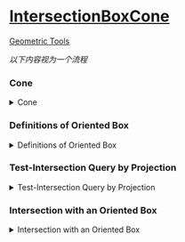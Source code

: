 ﻿[IntersectionBoxCone]
==
[Geometric Tools][geometrictools]  

_以下内容视为一个流程_  

### Cone  

<details>
<summary>Cone</summary>

>An infinite, single-sided, solid cone has a vertex __V__,  
an axis ray whose origin is __V__ and unit-length direction is __D__  
and an acute cone angle θ ∈ (0, π/2)  

Cone 有一个顶点 __V__, 单位方向 __D__, 半角 __θ__  

>A point __X__ is inside the cone when __X__ = __V__  
or when the angle between __D__ and __X__ - __V__ is in [0, θ]  
Algebraically, the containment is defined by  
__F__(__X__) = __D__ · ( __X__ - __V__ ) / | __X__ - __V__ | - cos(θ) ≥ 0  
 
等于时表示在圆锥面上  
在关心的[0, π/2]范围内, 越在 cone 里面 cos 值越大  
( __X__ - __V__ ) / | __X__ - __V__ | 表示把点投影到单位球面上  
_投影指这种计算方式, 不是透视投影这种_  

![Cone](Image/Cone.png)  

> The single-sided cone is _finite_ when you specify a maximum height h<sub>max</sub> > 0 measured along the cone axis,  
in which case __D__ · ( __X__ - __V__ ) ≤ h<sub>max</sub>.  

> A _cone frustum_ occurs when you specify a minimum height h<sub>min</sub> and a maximum height h<sub>max</sub>  
with 0 ≤ h<sub>min</sub> ≤ h<sub>max</sub>  

</details>




### Definitions of Oriented Box  

<details>
<summary>Definitions of Oriented Box</summary>

> An oriented box has a center __C__,  
uint-length axis directions __U__<sub>i</sub> that form a right-handed orthonormal set  
and extents e<sub>i</sub> > 0 that measure half the edge length in each dimension  
0 ≤ i ≤ 2  

oriented box 有一个中心 __C__, 三个正交轴U<sub>i</sub>, 和在三个轴上的扩展距离  
_对应 Unity 的 center, rotation, halfExtents_  

> A point P in the box may be written as  
__P__ = __C__ + Σ x<sub>i</sub> __U__<sub>i</sub>  
where x<sub>i</sub> = __U__<sub>i</sub> · ( __P__ - __C__ ) and |x<sub>i</sub>| ≤ e<sub>i</sub>  
0 ≤ i ≤ 2

![Oriented Box.png](Image/Oriented Box.png)   
</details>




### Test-Intersection Query by Projection  

<details>
<summary>Test-Intersection Query by Projection</summary>

> A set S is said to be _convex_ if for any pair of points in S,  
the segment connecting them is in S.  
that is, if __X<sub>0</sub>__ ∈ __S__ and __X<sub>1</sub>__ ∈ __S__
then t __X<sub>0</sub>__ + (1 - t) __X<sub>1</sub>__ ∈ __S__ for all t ∈ [0, 1]  

convex 里的任何两个点的连线上的所有点也在 convex 内  

> We want to formulate test-intersection queries  
that determine whether a single-sided cone and a convex object overlap.  
>
> If S is a convex set of points that represent the object,  
project those points onto the unit sphere whose center is V.  
the solid cone itself projects onto a spherical disk whose spherical radius is θ.  
>
>The cone and convex object intersect when two projections overlap.  
 
_?? 按前面的计算方式来看, 投影只是在球面上. 中心相同的情况下, 球面投影相交, 他们也一定相交吗_  

> To determine there is overlap, we need only find one point in the overlap set.  
Equivalently as spherical distance problem,  
we need only find one point in the projection of the convex object  
that is within a distance θ of the spherical point corresponding to the cone axis direction.  

为了确定是否相交, 只需要在 convex object 的投影中找到一个点, 它离 cone 的轴的投影点在 距离 θ 之内.  
_在单位球中, 球面距离和角度是一回事_  

> This is a fancy way of stating   
that we need to find __X__ ∈ S whose projection ( __X__ - __V__ ) / | __X__ - __V__ |  
forms an angle with __D__ by an angle no larger than θ.  
>
> however, the formulation as a projection allows us to  
derive an algorithm to locate the point __A__ whose projection is closest to __D__.   
This amounts to computing __A__ that maximizes the dot product of the projection with __D__.

这个问题等同于, 计算出点 S 中的 __A__, 它的投影中与 D 的 product 最大  

![the projection of cone and convex objet.png](Image/the projection of cone and convex objet.png)  

> An important observation for an infinite cone is the following.  
If the cone axis intersects the convex object,  
then the object and cone intersect.  

无限 cone 的 axis 和 convex 相交那么他们相交  

> If the cone axis does not intersect the convex object,  
the point __P__ of the object that minimizes the angle between __P__ - __V__ and the cone axis is on the boundary of the object.  

如果 cone axis 和 convex 不相交, 那么 S 中 `使 P - V 与 axis 角最小的点 P` 一定在 convex 的边界上  

> if the object is a convex polyhedron,  
 __P__ is either a vertex or an edge-interior point or a face-interior point.  

_强调 convex_  

> If it is a face-interior point,  
then there are infinitely many pints that attain the minimum angle.  
the cone axis must be parallel to the face.

> we can restrict our search for a point attaining minimum angle to  
edges of the convex polyhedron.  
This avoids having to compute explicitly the spherical polygon of projection,  
instead searching relevant edges of the convex polyhedron.  

_?? 不明白这个简化是什么意思_  

![A 2-dimensional illustration of the points that maximize F(X)](Image/A 2-dimensional illustration of the points that maximize F(X).png)  

</details>




### Intersection with an Oriented Box  

<details>
<summary>Intersection with an Oriented Box</summary>

> The oriented box is a convex polyhedron.  
When testing for intersection with an infinite cone,  
we can process the box as a whole.

> However, when the cone is truncated by one or both of the __D__ · ( __X__ - __V__ ) = h<sub>min</sub> and __D__ · ( __X__ - __V__ ) = h<min>max</min>,  
the box must be clipped against the relevant planes before  
searching for a point that minimizes the angle with the cone axis.
 
如果 cone 是 finite cone 或者 cone frustum, box 必须先被相应的平面 clip 才行  

> The clipped box is a convex polyhedron  
and can be viewed as the intersection of the box with an _infinite slab_ bounded by the two planes.  

裁剪之后的 convex polyhedron 可以看作是 box 和 infinite slab 的相交部分  
_infinite slab 指平面 h<sub>min</sub> 和 h<sub>max</sub> 之间的区域_  


#### Quick Rejectance Test: Box Outside the Slab

<details>
<summary>Quick Rejectance Test: Box Outside the Slab</summary>

总体思路是比较盒子在 axis 上的投影, 如果这个投影在 cone 的 h 范围之内才有相交的可能  

> The infinite cone projects onto the axis in a set of points __Q__ = __V__ + h __D__,   
where h ∈ [h<sub>min</sub>, h<sub>max</sub>] ⊂ [0, +∞).  
The projection of point __P__ is __D__ · ( __P__ - __V__ ).  

_这里应该是 finite cone_  

> The box projection onto the cone axis also results in an interval of h-values, say [b<sub>min</sub>, b<sub>max</sub>] ⊂ R.  
If the two projection intervals do not overlap in an interval of positive length,  
then the box and cone do not intersect in a region of positive volume.  

把 box 也投影到 axis 上, 如果不重合他们一定不相交  

> The projection of a box point __P__ onto the cone axis has projection scalar:    
h = __D__ · ( __C__ - __V__ ) + Σx<sub>i</sub> __D__ · __U__<sub>i</sub>  
0 ≤ i ≤ 2  

_这是先投影点再计算h_  
_效果跟先计算点后投影 h = __D__ · ( __C__ + Σx<sub>i</sub> __U__<sub>i</sub> - __V__) 相同_  

> The extreme values occur when x<sub>i</sub> = σ<sub>i</sub>e<sub>i</sub> where |σ<sub>i</sub>| = 1.  
The maximum value of h occurs by choosing σ<sub>i</sub> = Sign( __D__ · __U__<sub>i</sub> ).  
The minimum value of h occurs by choosing σ<sub>i</sub> = -Sign( __D__ · __U__<sub>i</sub> ).  

_不管 __D__ 是什么, 极限值一定在盒子的顶点之中_  
_和__D__方向相同得到h<sub>max</sub>, 相反得到h<sub>min</sub>_

> b<sub>min</sub> = __D__ · ( __C__ - __V__ ) - Σe<sub>i</sub>| __D__ · __U__<sub>i</sub> |  
b<sub>max</sub> = __D__ · ( __C__ - __V__ ) + Σe<sub>i</sub>| __D__ · __U__<sub>i</sub> |  
>
> The box and cone do not intersect in a region of positive volume when b<sub>min</sub> > h<sub>max</sub> or b<sub>max</sub> < h<sub>min</sub>  

```c#

  public static void ComputeBoxHeightInterval(MathBox box, MathCone cone, out float boxMinHeight, out float  boxMaxHeight)
  {
      var DdCmV = Vector3.Dot(cone.direction, box.center - cone.position);
      
      var radius = box.e0 * Mathf.Abs(Vector3.Dot(cone.direction, box.U0)) +
                   box.e1 * Mathf.Abs(Vector3.Dot(cone.direction, box.U1)) +
                   box.e2 * Mathf.Abs(Vector3.Dot(cone.direction, box.U2));
      
      boxMinHeight = DdCmV - radius;
      boxMaxHeight = DdCmV + radius;
  }

```
_?? 为什么不也对另外两个轴投影_  

</details>


#### Quick Acceptance Test: Cone Axis Intersects the Box  

<details>
<summary>Quick Acceptance Test: Cone Axis Intersects the Box</summary>

> we can test whether the relevant linear component of the cone intersects the box.  
if it does, the test-intersection query is complete.  
the linear component of the cone axis for an infinite cone or infinite frustum is the ray  
__V__ + h __D__ for h ∈ [h<sub>min</sub>, +∞).  
for a finite cone frustum,  the linear component is the segment  
__V__ + h __D__ for h ∈ [h<sub>min</sub>, h<sub>max</sub>].  
Therefore, we need to execute a test-intersection query for [ray-box or segment-box][IntersectionLineBox].

_如果有必要, Unity 中会有对应的射线检测, 暂时跳过_  

</details>


#### Box Fully Inside the Slab  

<details>
<summary>Box Fully Inside the Slab</summary>

> we next test whether the box is fully contained in the slab defined by the planes  
__D__ · ( __X__ - __V__ ) = h<sub>min</sub> and __D__ · ( __X__ - __V__ ) = h<sub>max</sub>.  
In this case the box does not have to be clipped against the planes and its edges can be processed fully.  
The box is inside the slab when h<sub>min</sub> ≤ b<sub>min</sub> and b<sub>max</sub> ≤ h<sub>max</sub>  

</details>


#### Box Straddles at Least One Slab Plane  

<details>
<summary>Box Straddles at Least One Slab Plane</summary>

> At this point this box is intersected by one of the slab,  
and the intersection must be a convex polyhedron with positive volume.  
We know the relevant linear component of the cone axis does not intersect the polyhedron,  
so a polyhedron point that achieves the maximum dot product must occur on a polyhedron face.  
As noted previously, such a point can be found on a polyhedron edge.  

h-distance 最大的点一定在这个被裁剪的多面体的面(边)上  

_? 特别说明 relevant linear component 是为了强调 h<sub>min</sub> h<sub>max</sub> 吗_  
_?? 为什么强调轴线和 box 不相交, 不是应该一定在面上吗, 为了排除端点在 polyhedron 内部的情况吗_  
_?? face 跟 edge 还是差很多的, 咋就一样了_  
_?? 一定在 edge 上, 为什么后面还要处理face_  

> A straightforward approach to finding the maximizer is to clip the box against the slab planes.  
This requires some data structures and graph algorithms to compute the convex polyhedron of intersection.  
However, we only need to know the edges and sub-edges of the box that lie inside the slab.  

要找到这些候选的 边或者被裁切之后的边  

> We can use an algorithm similar to Marching Cubes that finds plane-edge intersections,  
but we process only box faces one at a time.  
The scalar values at the vertices of the box are signed h-distances to a plane.  
The underlying continuous function is linear, as compared to general Marching Cubes where the function is bi-linear on a box face.  

为 box 的顶点相对 slab plane 计算 h-distance 值  

_Marching Cubes 是一种面绘制算法_  
_?? 为什么是 plane-edge intersections, Marching Cubes 的思路吗_  

> Moreover, we allow for zero-valued h-distance at the vertices, so there are 3 possible values for each of 4 vertices of the face,    
so it turns out that the table has 81 entries.  
We can use the table to locate the plane-edge intersections and partition the corresponding edges into sub-edges that must be searched for the maximizer.  

box 的顶点对 slab plane 的 h-distance 值有三种情况  
有一张表来帮助 locate plane-edge intersections 的情况, 然后形成和 edge 相关的 sub-edges.
通过这些 edge 和 sub-edge 来找到 maximizer  

_?? 81是怎么来的, turns out 是说就是这么来的吗_

> Consider the process corresponding to the h<sub>max</sub> plane.  
A box vertex __K__ has h = __D__ · ( __K__ - __V__ ) and signed h-distance d = h - h<sub>max</sub>.  
A positive d indicates __K__ is strictly outside the slab,  
a zero d indicates __K__ is on the plane  
and a negative d indicates __K__ is strictly inside the slab.  

以 h<sub>max</sub> slab plane 为例, d 值大于 0 表示点一定在 slab 之外, 等于 0 表示在面上, 小于 0 表示在 slab 之内  

_之内的情况暂时不考虑 h<sub>min</sub> plane_  

![The 81 possible sign configurations for a box face.png](Image/The 81 possible sign configurations for a box face.png)

_?? 为什么要考虑 box face 的情况_  

i = c + 9r  
每个 entry 有四个符号, s<sub>0</sub>s<sub>1</sub>s<sub>2</sub>s<sub>3</sub>, 对应面的四个顶点 v<sub>0</sub>v<sub>1</sub>v<sub>2</sub>v<sub>3</sub>  
v<sub>0</sub>在左下角, 逆时针排序  
d 值为 0 的顶点或者 edge 上的点标记成黑点, 连接黑点的 segment 上的点 d 值也都是 0  
亮灰色的区域 d 值为正, 在 slab plane 之外, 不属于 polyhedron  
暗灰色的区域 d 值为负, 在 slab plane 之内, 是 polyhedron 的一部分  

暗紫亮紫同灰色, 这些情况不应该存在. 
比如 r1 c2, 三个点和面重合, 说明两个面重合, 所有点都应该在面上, 这种情况是浮点计算误差造成的.  
会酌情尽力还原真实情况, 上面这种情况, 如果面的四个 d 值都比较接近 0, 会认为他们实际是重合的.  

> We can process the h<sub>min</sub> similarly,  
except that in order to tag the box points inside the slab as having negative h-distance regardless of the plane we processing,   
we choose the signed h-distance to be d = h<sub>min</sub> - h.  

h<sub>min</sub> 的情况一样, 只不过为了维持标准: 负的 d 值在 slab 内, 会把 d 值的计算反一下.  

> The two planes can be processed independently.   
The list of candidate sub-edges that might contain the maximizer of the dot product is initially empty.  

>We could partition box edges a plane at a time,  
but when both planes intersect the same edge,  
we have a maximum of 3 sub-edges for which at most 1 sub-edge becomes a candidate.  

slab 两个面都和 edge 相交的时候, 会产生三条 sub-edge, 但只能有一个会加入候选列表  

_? a plane at a time, a plane 应该是指 slab 的_  

> A simple vertex-edge graph data structure could be chosen to represent the clipped box edges,  
but the complexity of managing the graph can be avoided by storing a fixed-size array of points:  
the 8 vertices of box,  
the (potential) 12 edge-interior points obtained by intersection with the h<sub>min</sub> plane  
and the (potential) 12 edge-interior points obtained by intersection with the h<sub>max</sub> plane.  

用一个 Vector3[] 来表示相交情况  
其中 8 个表示 box 的顶点, 12 表示 h<sub>min</sub> 产生的边的端点, 12 个表示 h<sub>max</sub> 产生的边的端点  

_box 有12条边, 每条边要么整个作为候选边, 要么被切成的子边作为候选边, 最终还是12个_  
_两个 slab 面不是真的分开处理了, 对一个点, 会同时根据相对这两个面的 h 值决定 sub-edge 是什么_  

> For a single edge, we determine whether or not it is intersected by 1 plane, 2 plane or neither plane,  
sorting any points of intersection in the pre-allocated array.   
Simple constant arrays can be stored  
to associate edge-interior point indices with the appropriate edges  
and to associate edges with the appropriate faces.  

```c#
/// 计算 Box 的边 和 Cone 的 hmin hmax 面的交点  (边的范围内)
public static void ComputeCandidatesOnBoxEdgesNonAlloc(
    MathCone cone,
    MathBox box,
    // 外部传入的容器, 大小32. 前8个是Box的顶点 -  cone 的顶点, 之后12个是 min plane 和 12条边的交点, 最后12个是 max plane 和 12条边的交点  
    Vector3[] vertices, 
    // 外部传入的容器, 大小8. 对应下顶点的 signed-distance. 为负时表示对应的点在 slab 之内  
    float[] minPH,
    // 外部传入的容器, 大小8. 对应上顶点的 signed-distance. 为负时表示对应的点在 slab 之内  
    float[] maxPH,
    MathEdge[] candidates,
    out int numCandidates)
{
    
    const int numBoxVertices = 8;
    const int numBoxEdges = 12;
    
    // 填入 box 顶点
    box.GetVertices(vertices, 0);
    for (var i = 0; i < numBoxVertices; i++)
    {
        // 计算为 P - V, 同时也是相对 V 的相对位置
        vertices[i] = vertices[i] - cone.position;
        var h = Vector3.Dot(cone.direction, vertices[i]);
        
        // 计算 signed-distance h. 通过 h 来确定边被平面切割的情况
        minPH[i] = cone.hMin - h;
        maxPH[i] = h - cone.hMax;
    }

    // min plane 和边的交点起始 index
    var v0 = 8;
    // max plane 和边的交点起始 index  
    var v1 = 20;
    numCandidates = 0;
    
    for (var i = 0; i < numBoxEdges; i++, v0++, v1++)
    {
        var index0 = MathBox.edges[i].index0;
        var index1 = MathBox.edges[i].index1;
        
        var p0 = vertices[index0];
        var p1 = vertices[index1];
        
        // 处理 min plane 和 edge 相交
        // hmin 平面可能和每条边相切, 如果相切把切点记录到 vertices 里, 之后产生的 sub-edge 会引用这些点  
        var minP0H = minPH[index0];
        var minP1H = minPH[index1];
        
        var clipMin = (minP0H > 0 && minP1H < 0) || (minP0H < 0 && minP1H > 0);
        if (clipMin)
        {
            // 这里用了坐标相减代替了距离, 避免了分情况考虑符号
            vertices[v0] = ( p0 * minP1H - p1 * minP0H )  / (minP1H - minP0H);
        }
        
        // 处理 max plane 和 edge 相交
        var maxP0H = maxPH[index0];
        var maxP1H = maxPH[index1];
        
        var clipMax = (maxP0H > 0 && maxP1H < 0) || (maxP0H < 0 && maxP1H > 0);
        if (clipMax)
        {
            vertices[v1] = ( p0 * maxP1H - p1 * maxP0H )  / (maxP1H - maxP0H);
        }

        if (clipMin)
        {
            if (clipMax)
            {
                // 两个面都把原边截了, 把截的新边丢进去
                candidates[numCandidates++] = new MathEdge(v0, v1);
            }
            else
            {
                // min 面截了, 把 min 面的节点 和 在 slab 里的另一个边端顶点丢进去
                candidates[numCandidates++] = new MathEdge(v0, minP0H < 0 ? index0 : index1);
            }
        }
        else if (clipMax)
        {
            // max 面截了, 把 max 面的节点 和 在 slab 里的另一个边端顶点丢进去
            candidates[numCandidates++] = new MathEdge(v1, maxP0H < 0 ? index0 : index1);
        }
        else
        {
            // segment 在 slab 中间的情况
            if (minP0H <= 0 && minP1H <= 0 && maxP0H <= 0 && maxP1H <= 0)
            {
                candidates[numCandidates++] = MathBox.edges[i];
            }
        }
    }
}
```

> Now the box faces must be processed to find edges on the face that are candidates to contain the maximizer.  
The table lookup is based on Figure 5.  
An array of 81 function pointers are stored, one per table entry.  
Many of the functions have empty bodies because no edges are added for a face.  
If a box edge has an edge-interior point of intersections with the plane,  
the function determines the sub-edge that is a candidate for containment of the maximizer  
and then inserts the edge into the candidates array.  

_??_  

> The invalid configurations have functions that include sub-edges of the box edges regardless of the signs at the vertices.  
The idea is that when an invalid configuration occurs,  
we assume that the entire face is nearly parallel to the plane,  
in which case all edges of the face are candidates.  

_??_  

> The `Face` type stores the 4 vertex indices for the points forming the face.  
It also stores the 4 indices into the edges[12] array for the box edges that bound the face.  

_Face 类有四个顶点的 index, 四个边的 index. 都是原始 box 的东西_  

Each configuration function uses face.v indices and face.e indices to determine the edge pairs that are inserted into candidates array.  
_?? edge pairs 是什么, 边为什么有 '双' 的概念, 有用的边概念应该是一个或者四个._  
_?? determine the edge pairs 之后干了啥_  

</details>



#### Searching the Sub-edges for the Dot-Product Maximizer  

<details>
<summary>Searching the Sub-edges for the Dot-Product Maximizer</summary>

> Once the array of candidates edges is computed, we can search those edges for a point that maximizes  
__F__(__P__) = __D__ · __P__/|__P__| - cos(θ)  
Note that when the search becomes active, the edges (edge endpoints) __X__ have been translated by the cone vertex.  
During the processing of the edges, if a maximum of __F__ on an edge is positive,  
we know the box intersects the cone in a region of positive volume.  
The search terminates, because we do not actually care about the actual maximum - only that we found a box point inside the cone.  

f 值表示点在锥体内的程度, 在锥体外是负值, 在锥面上是0, 在锥轴线上是 1 - cos(θ)  
如果 f 值大于0, 点在锥体内, box 和 cone 相交  

_?? 既然只关心点, 那为什么要考虑面和边呢_  

> For a single candidates edge with end points __P__<sub>0</sub> and __P__<sub>1</sub>,  
we first test whether __F__(__P__<sub>0</sub>) > 0  or __F__(__P__<sub>1</sub>) > 0.  
If one of these conditions is true, the edge endpoint is inside the cone, the box and cone intersect.  

如果一条边的两个点有一个的锥内值 __F__(__P__) 大于0, 说明这个这条边和 cone 相交  

_?? 点在锥面上应该也表示相交, 为什么没算_  

> If both endpoints are outside or on the cone (__F__ ≤  for both endpoints),  
we can search for an interior local maximum of 的 Φ(t) = __F__(__P__<sub>0</sub> + t(__P__<sub>1</sub> - __P__<sub>0</sub>)).  
Define __E__ = __P__<sub>1</sub> - __P__<sub>0</sub>.  
The local maxima occur when  
Ф'(t) = (__P__<sub>0</sub> × __D__ · __P__<sub>0</sub> × __E__) + t(__P__<sub>1</sub> × __D__ · __P__<sub>0</sub> × __E__) / |__P__<sub>0</sub> + t __E__|<sup>3</sup> = 0  

如果两个点都在锥面上或者锥面之外, 需要在线段上找到一个 f 值最大的点  

_? _

> The numerator is a linear function of t,  
so the local maximum is unique if it exists.  
The local maximum exists when Ф'(0) > 0 and Ф'(1) < 0.  

</details>

</details>


[geometrictools]:https://www.geometrictools.com/  
[IntersectionLineBox]:https://www.geometrictools.com/Documentation/IntersectionLineBox.pdf  
[intersections]:http://www.realtimerendering.com/intersections.html  
[IntersectionBoxCone]:https://www.geometrictools.com/Documentation/IntersectionBoxCone.pdf  
[IntersectionLineBox]:https://www.geometrictools.com/Documentation/IntersectionLineBox.pdf  
[GamePhysicsCookbook]:https://github.com/gszauer/GamePhysicsCookbook  
[gamephysicscookbook]:https://gamephysicscookbook.com/  
[Documentation]:https://www.geometrictools.com/Documentation/Documentation.html  
[Intersections of Lines, Segments and Planes (2D and 3D)]:https://web.archive.org/web/20110716101931/http://www.softsurfer.com/Archive/algorithm_0104/algorithm_0104B.htm  
[DistanceBox3Cone3]:https://www.geometrictools.com/Documentation/DistanceBox3Cone3.pdf  